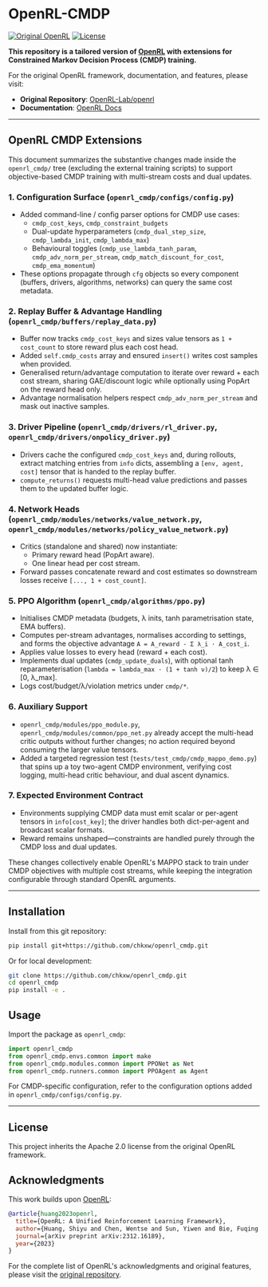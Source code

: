 # OpenRL-CMDP

[![Original OpenRL](https://img.shields.io/badge/Based%20on-OpenRL-blue)](https://github.com/OpenRL-Lab/openrl)
[![License](https://img.shields.io/github/license/chkxw/openrl_cmdp)](https://github.com/chkxw/openrl_cmdp/blob/main/LICENSE)

**This repository is a tailored version of [OpenRL](https://github.com/OpenRL-Lab/openrl) with extensions for Constrained Markov Decision Process (CMDP) training.**

For the original OpenRL framework, documentation, and features, please visit:
- **Original Repository**: [OpenRL-Lab/openrl](https://github.com/OpenRL-Lab/openrl)
- **Documentation**: [OpenRL Docs](https://openrl-docs.readthedocs.io/)

---

## OpenRL CMDP Extensions

This document summarizes the substantive changes made inside the `openrl_cmdp/` tree (excluding the external training scripts) to support objective-based CMDP training with multi-stream costs and dual updates.

### 1. Configuration Surface (`openrl_cmdp/configs/config.py`)
- Added command-line / config parser options for CMDP use cases:
  - `cmdp_cost_keys`, `cmdp_constraint_budgets`
  - Dual-update hyperparameters (`cmdp_dual_step_size`, `cmdp_lambda_init`, `cmdp_lambda_max`)
  - Behavioural toggles (`cmdp_use_lambda_tanh_param`, `cmdp_adv_norm_per_stream`, `cmdp_match_discount_for_cost`, `cmdp_ema_momentum`)
- These options propagate through `cfg` objects so every component (buffers, drivers, algorithms, networks) can query the same cost metadata.

### 2. Replay Buffer & Advantage Handling (`openrl_cmdp/buffers/replay_data.py`)
- Buffer now tracks `cmdp_cost_keys` and sizes value tensors as `1 + cost_count` to store reward plus each cost head.
- Added `self.cmdp_costs` array and ensured `insert()` writes cost samples when provided.
- Generalised return/advantage computation to iterate over reward + each cost stream, sharing GAE/discount logic while optionally using PopArt on the reward head only.
- Advantage normalisation helpers respect `cmdp_adv_norm_per_stream` and mask out inactive samples.

### 3. Driver Pipeline (`openrl_cmdp/drivers/rl_driver.py`, `openrl_cmdp/drivers/onpolicy_driver.py`)
- Drivers cache the configured `cmdp_cost_keys` and, during rollouts, extract matching entries from `info` dicts, assembling a `[env, agent, cost]` tensor that is handed to the replay buffer.
- `compute_returns()` requests multi-head value predictions and passes them to the updated buffer logic.

### 4. Network Heads (`openrl_cmdp/modules/networks/value_network.py`, `openrl_cmdp/modules/networks/policy_value_network.py`)
- Critics (standalone and shared) now instantiate:
  - Primary reward head (PopArt aware).
  - One linear head per cost stream.
- Forward passes concatenate reward and cost estimates so downstream losses receive `[..., 1 + cost_count]`.

### 5. PPO Algorithm (`openrl_cmdp/algorithms/ppo.py`)
- Initialises CMDP metadata (budgets, λ inits, tanh parametrisation state, EMA buffers).
- Computes per-stream advantages, normalises according to settings, and forms the objective advantage `A = A_reward - Σ λ_i · A_cost_i`.
- Applies value losses to every head (reward + each cost).
- Implements dual updates (`cmdp_update_duals`), with optional tanh reparameterisation (`lambda = lambda_max · (1 + tanh ν)/2`) to keep λ ∈ [0, λ_max].
- Logs cost/budget/λ/violation metrics under `cmdp/*`.

### 6. Auxiliary Support
- `openrl_cmdp/modules/ppo_module.py`, `openrl_cmdp/modules/common/ppo_net.py` already accept the multi-head critic outputs without further changes; no action required beyond consuming the larger value tensors.
- Added a targeted regression test (`tests/test_cmdp/cmdp_mappo_demo.py`) that spins up a toy two-agent CMDP environment, verifying cost logging, multi-head critic behaviour, and dual ascent dynamics.

### 7. Expected Environment Contract
- Environments supplying CMDP data must emit scalar or per-agent tensors in `info[cost_key]`; the driver handles both dict-per-agent and broadcast scalar formats.
- Reward remains unshaped—constraints are handled purely through the CMDP loss and dual updates.

These changes collectively enable OpenRL's MAPPO stack to train under CMDP objectives with multiple cost streams, while keeping the integration configurable through standard OpenRL arguments.

---

## Installation

Install from this git repository:

```bash
pip install git+https://github.com/chkxw/openrl_cmdp.git
```

Or for local development:

```bash
git clone https://github.com/chkxw/openrl_cmdp.git
cd openrl_cmdp
pip install -e .
```

## Usage

Import the package as `openrl_cmdp`:

```python
import openrl_cmdp
from openrl_cmdp.envs.common import make
from openrl_cmdp.modules.common import PPONet as Net
from openrl_cmdp.runners.common import PPOAgent as Agent
```

For CMDP-specific configuration, refer to the configuration options added in `openrl_cmdp/configs/config.py`.

---

## License

This project inherits the Apache 2.0 license from the original OpenRL framework.

## Acknowledgments

This work builds upon [OpenRL](https://github.com/OpenRL-Lab/openrl):

```bibtex
@article{huang2023openrl,
  title={OpenRL: A Unified Reinforcement Learning Framework},
  author={Huang, Shiyu and Chen, Wentse and Sun, Yiwen and Bie, Fuqing and Tu, Wei-Wei},
  journal={arXiv preprint arXiv:2312.16189},
  year={2023}
}
```

For the complete list of OpenRL's acknowledgments and original features, please visit the [original repository](https://github.com/OpenRL-Lab/openrl).
